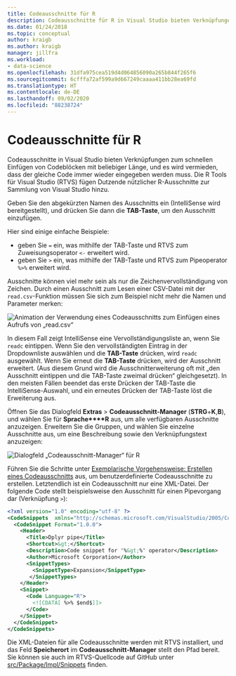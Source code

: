 ```yaml
---
title: Codeausschnitte für R
description: Codeausschnitte für R in Visual Studio bieten Verknüpfungen zum schnellen Einfügen von Codeblöcken mit beliebiger Länge – so kann das wiederholte Eingeben von ähnlichem Code vermieden werden.
ms.date: 01/24/2018
ms.topic: conceptual
author: kraigb
ms.author: kraigb
manager: jillfra
ms.workload:
- data-science
ms.openlocfilehash: 31dfa975cea519d4d064856090a265b844f265f6
ms.sourcegitcommit: 6cfffa72af599a9d667249caaaa411bb28ea69fd
ms.translationtype: HT
ms.contentlocale: de-DE
ms.lasthandoff: 09/02/2020
ms.locfileid: "88238724"
---
```

# <a name="code-snippets-for-r"></a>Codeausschnitte für R

Codeausschnitte in Visual Studio bieten Verknüpfungen zum schnellen Einfügen von Codeblöcken mit beliebiger Länge, und es wird vermieden, dass der gleiche Code immer wieder eingegeben werden muss. Die R Tools für Visual Studio (RTVS) fügen Dutzende nützlicher R-Ausschnitte zur Sammlung von Visual Studio hinzu.

Geben Sie den abgekürzten Namen des Ausschnitts ein (IntelliSense wird bereitgestellt), und drücken Sie dann die **TAB-Taste**, um den Ausschnitt einzufügen.

Hier sind einige einfache Beispiele:

- geben Sie `=` ein, was mithilfe der TAB-Taste und RTVS zum Zuweisungsoperator `<-` erweitert wird.
- geben Sie `>` ein, was mithilfe der TAB-Taste und RTVS zum Pipeoperator `%>%` erweitert wird.

Ausschnitte können viel mehr sein als nur die Zeichenvervollständigung von Zeichen. Durch einen Ausschnitt zum Lesen einer CSV-Datei mit der `read.csv`-Funktion müssen Sie sich zum Beispiel nicht mehr die Namen und Parameter merken:

![Animation der Verwendung eines Codeausschnitts zum Einfügen eines Aufrufs von „read.csv“](media/code-snippet-expansion.gif)

In diesem Fall zeigt IntelliSense eine Vervollständigungsliste an, wenn Sie `readc` eintippen. Wenn Sie den vervollständigten Eintrag in der Dropdownliste auswählen und die **TAB-Taste** drücken, wird `readc` ausgewählt. Wenn Sie erneut die **TAB-Taste** drücken, wird der Ausschnitt erweitert. (Aus diesem Grund wird die Ausschnitterweiterung oft mit „den Ausschnitt eintippen und die TAB-Taste zweimal drücken“ gleichgesetzt). In den meisten Fällen beendet das erste Drücken der TAB-Taste die IntelliSense-Auswahl, und ein erneutes Drücken der TAB-Taste löst die Erweiterung aus.

Öffnen Sie das Dialogfeld **Extras** > **Codeausschnitt-Manager** (**STRG**+**K**,**B**), und wählen Sie für **Sprache****R** aus, um alle verfügbaren Ausschnitte anzuzeigen. Erweitern Sie die Gruppen, und wählen Sie einzelne Ausschnitte aus, um eine Beschreibung sowie den Verknüpfungstext anzuzeigen:

![Dialogfeld „Codeausschnitt-Manager“ für R](media/code-snippet-dialog.png)

Führen Sie die Schritte unter [Exemplarische Vorgehensweise: Erstellen eines Codeausschnitts](../ide/walkthrough-creating-a-code-snippet.md) aus, um benutzerdefinierte Codeausschnitte zu erstellen. Letztendlich ist ein Codeausschnitt nur eine XML-Datei. Der folgende Code stellt beispielsweise den Ausschnitt für einen Pipevorgang dar (Verknüpfung `>`):

```xml
<?xml version="1.0" encoding="utf-8" ?>
<CodeSnippets  xmlns="http://schemas.microsoft.com/VisualStudio/2005/CodeSnippet">
  <CodeSnippet Format="1.0.0">
    <Header>
      <Title>Dplyr pipe</Title>
      <Shortcut>&gt;</Shortcut>
      <Description>Code snippet for '%&gt;%' operator</Description>
      <Author>Microsoft Corporation</Author>
      <SnippetTypes>
        <SnippetType>Expansion</SnippetType>
       </SnippetTypes>
    </Header>
    <Snippet>
      <Code Language="R">
        <![CDATA[ %>% $end$]]>
      </Code>
    </Snippet>
  </CodeSnippet>
</CodeSnippets>
```

Die XML-Dateien für alle Codeausschnitte werden mit RTVS installiert, und das Feld **Speicherort** im **Codeausschnitt-Manager** stellt den Pfad bereit. Sie können sie auch im RTVS-Quellcode auf GitHub unter [src/Package/Impl/Snippets](https://github.com/Microsoft/RTVS/tree/master/src/Package/Impl/Snippets) finden.
